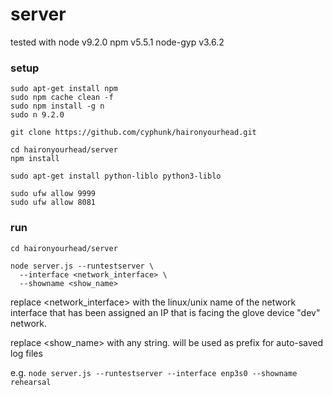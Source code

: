 

# server

tested with node v9.2.0 npm v5.5.1 node-gyp v3.6.2

### setup

    sudo apt-get install npm
    sudo npm cache clean -f
    sudo npm install -g n
    sudo n 9.2.0

    git clone https://github.com/cyphunk/haironyourhead.git

    cd haironyourhead/server
    npm install

    sudo apt-get install python-liblo python3-liblo

    sudo ufw allow 9999
    sudo ufw allow 8081

### run

    cd haironyourhead/server

    node server.js --runtestserver \
      --interface <network_interface> \
      --showname <show_name>

replace <network_interface> with the linux/unix name of the network interface
that has been assigned an IP that is facing the glove device "dev" network.

replace <show_name> with any string. will be used as prefix for auto-saved log
files

e.g. ``node server.js --runtestserver --interface enp3s0 --showname rehearsal``
